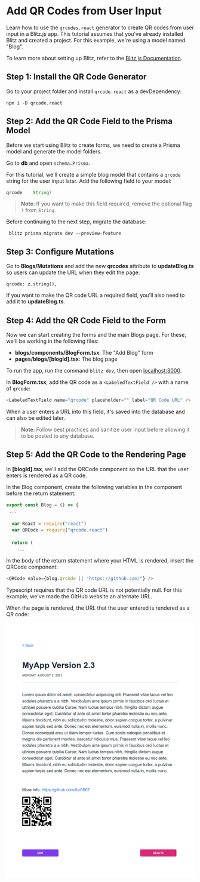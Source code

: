 # **Add QR Codes from User Input**

Learn how to use the `qrcodes.react` generator to create QR codes from user input in a Blitz.js app. This tutorial assumes that you've already installed Blitz and created a project. For this example, we're using a model named "Blog".

To learn more about setting up Blitz, refer to the [Blitz.js Documentation](https://blitzjs.com/docs/getting-started).

## Step 1: Install the QR Code Generator

Go to your project folder and install `qrcode.react` as a devDependency:

```
npm i -D qrcode.react
```

## Step 2: Add the QR Code Field to the Prisma Model

Before we start using Blitz to create forms, we need to create a Prisma model and generate the model folders.

Go to **db** and open `schema.Prisma`.

For this tutorial, we'll create a simple blog model that contains a `qrcode` string for the user input later. Add the following field to your model:

```javascript
qrcode    String?
```

> **Note**: If you want to make this field required, remove the optional flag `?` from `String`.

Before continuing to the next step, migrate the database:

```
 blitz prisma migrate dev --preview-feature
```

## Step 3: Configure Mutations

Go to **Blogs/Mutations** and add the new **qrcodes** attribute to **updateBlog.ts** so users can update the URL when they edit the page:

```tsx
qrcode: z.string(),
```

If you want to make the QR code URL a required field, you'll also need to add it to **updateBlog.ts**.

## Step 4: Add the QR Code Field to the Form

Now we can start creating the forms and the main Blogs page. For these, we'll be working in the following files:

- **blogs/components/BlogForm.tsx**: The "Add Blog" form
- **pages/blogs/\[blogId]\.tsx**: The blog page

To run the app, run the command `blitz dev`, then open [localhost:3000](http://localhost:3000).

In **BlogForm.tsx**, add the QR code as a `<LabeledTextField />` with a name of `qrcode`:

```javascript
<LabeledTextField name="qrcode" placeholder="" label="QR Code URL" />
```

When a user enters a URL into this field, it's saved into the database and can also be edited later.

> **Note**: Follow best practices and sanitize user input before allowing it to be posted to any database.

## Step 5: Add the QR Code to the Rendering Page

In **\[blogId]\.tsx**, we'll add the QRCode component so the URL that the user enters is rendered as a QR code.

In the Blog component, create the following variables in the component before the return statement:

```javascript
export const Blog = () => {
 ...

  var React = require("react")
  var QRCode = require("qrcode.react")

  return (
    ...

```

In the body of the return statement where your HTML is rendered, insert the QRCode component:

```javascript
<QRCode value={blog.qrcode || "https://github.com/"} />
```

Typescript requires that the QR code URL is not potentially null. For this example, we've made the GitHub website an alternate URL.

When the page is rendered, the URL that the user entered is rendered as a QR code:

![App page with QR Code](images/appwithqr.png)
